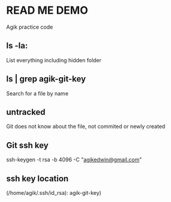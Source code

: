 # READ ME DEMO
Agik practice code

## ls -la:
List everything including hidden folder
## ls | grep  agik-git-key
Search for a file by name
## untracked
Git does not know about the file, not commited or newly created
## Git ssh key
ssh-keygen -t rsa -b 4096 -C "agikedwin@gmail.com"

## ssh key location
(/home/agik/.ssh/id_rsa): agik-git-key)



